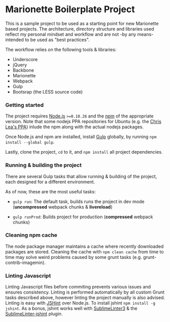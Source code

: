 # Marionette Boilerplate Project

This is a sample project to be used as a starting point for new Marionette based projects. The architecture, directory structure and libraries used reflect my personal mindset and workflow and are not -by any means- intended to be used as "best practices".

The workflow relies on the following tools & libraries:

* Underscore
* jQuery
* Backbone
* Marionette
* Webpack
* Gulp
* Bootsrap (the LESS source code)

### Getting started

The project requires [Node.js](http://nodejs.org/download/) `>=0.10.26` and the [npm](https://www.npmjs.org/) of the appropriate version.
Note that some nodejs PPA repositories for Ubuntu (e.g. the [Chris Lea's PPA](http://www.ubuntuupdates.org/ppa/chris_lea_nodejs))
inlude the npm along with the actual nodejs packages.

Once Node.js and npm are installed, install [Gulp](http://gulpjs.com/) globally,
by running `npm install --global gulp`.

Lastly, clone the project, `cd` to it, and `npm install` all project dependencies.


### Running & building the project

There are several Gulp tasks that allow running & building of the project, each designed for a different environment.

As of now, these are the most useful tasks:


* `gulp run`: The default task, builds runs the project in dev mode (**uncompressed** webpack chunks & **livereload**)

* `gulp runProd`: Builds project for production (**compressed** webpack chunks)


### Cleaning npm cache

The node package manager maintains a cache where recently downloaded packages are stored. Cleaning the cache with `npm clean cache` from time to time may solve weird problems caused by some grunt tasks (e.g. grunt-contrib-imagemin).


### Linting Javascript

Linting Javascript files before commiting prevents various issues and ensures consistency. Linting is performed automatically by all custom Grunt tasks described above, however linting the project manually is also advised.
Linting is easy with [JSHint](http://jshint.com/) over Node.js. To install jshint `npm install -g jshint`. As a bonus, jshint works well with [SublimeLinter3](https://github.com/SublimeLinter/SublimeLinter3) & the [SublimeLinter-jshint](https://github.com/SublimeLinter/SublimeLinter-jshint) plugin.

